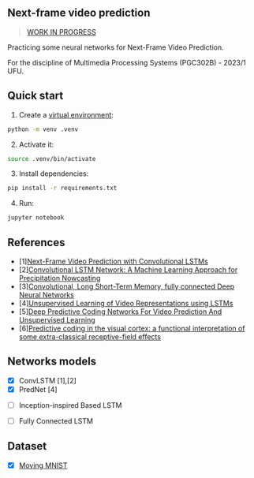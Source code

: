 ## Next-frame video prediction

> [WORK IN PROGRESS](TODO.md)

Practicing some neural networks for Next-Frame Video Prediction.

For the discipline of Multimedia Processing Systems (PGC302B) - 2023/1 UFU.

## Quick start

1. Create a [virtual environment](https://docs.python.org/3/library/venv.html):
```bash
python -m venv .venv
```

2. Activate it:
```bash
source .venv/bin/activate
```

3. Install dependencies:
```bash
pip install -r requirements.txt
```

4. Run:
```bash
jupyter notebook
```


## References

- [1][Next-Frame Video Prediction with Convolutional LSTMs](https://keras.io/examples/vision/conv_lstm/)
- [2][Convolutional LSTM Network: A Machine Learning Approach for Precipitation Nowcasting](https://arxiv.org/abs/1506.04214)
- [3][Convolutional, Long Short-Term Memory, fully connected Deep Neural Networks](https://ieeexplore.ieee.org/abstract/document/7178838)
- [4][Unsupervised Learning of Video Representations using LSTMs](https://arxiv.org/abs/1502.04681)
- [5][Deep Predictive Coding Networks For Video Prediction And Unsupervised Learning](https://arxiv.org/abs/1605.08104)
- [6][Predictive coding in the visual cortex: a functional interpretation of some extra-classical receptive-field effects](https://www.nature.com/articles/nn0199_79)


## Networks models
* [x] ConvLSTM [1],[2]
* [x] PredNet [4]
- [ ] Inception-inspired Based LSTM
- [ ] Fully Connected LSTM


## Dataset

- [x] [Moving MNIST](https://www.cs.toronto.edu/~nitish/unsupervised_video/)

<!--
    <img src="assets/mmnist000001.gif" alt="GIF 1">
    <img src="assets/mmnist000002.gif" alt="GIF 2">
    <img src="assets/mmnist000003.gif" alt="GIF 3">
    <img src="assets/mmnist000004.gif" alt="GIF 4">
    <img src="assets/mmnist000005.gif" alt="GIF 5">
-->
